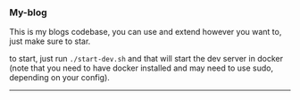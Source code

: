### My-blog

This is my blogs codebase, you can use and extend however you want to, just make sure to star.

to start, just run `./start-dev.sh` and that will start the dev server in docker (note that you need to have docker installed and may need to use sudo, depending on your config).

---